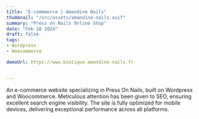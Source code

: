 ```yaml
---
title: "E-commmerce | Amandine Nails"
thumbnail: "/src/assets/amandine-nails.avif"
summary: "Press on Nails Online Shop"
date: "Feb 10 2024"
draft: false
tags:
- Wordpress
- Woocommerce

demoUrl: https://www.boutique.amandine-nails.fr


---
```


An e-commerce website specializing in Press On Nails, built on Wordpress and Woocommerce. Meticulous attention has been given to SEO, ensuring excellent search engine visibility. The site is fully optimized for mobile devices, delivering exceptional performance across all platforms.
